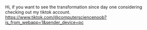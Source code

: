 Hi, if you want to see the transformation since day one considering checking out my tiktok account.
https://www.tiktok.com/@computersciencenoob?is_from_webapp=1&sender_device=pc